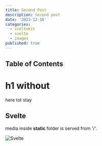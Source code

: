 ```yaml
---
title: Second Post
description: Second post
date: '2023-12-16'
categories:
  - sveltekit
  - svelte
  - images
published: true
---
```


## Table of Contents

# h1 without

here tot stay

## Svelte

media inside **static**
folder is served from '/'.

![Svelte](favicon.png)
